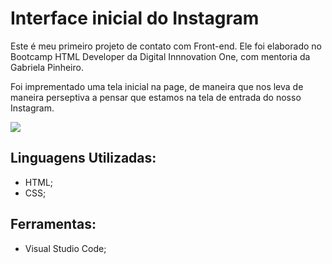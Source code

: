 <h1>Interface inicial do Instagram </h1>

<p>Este é meu primeiro projeto de contato com Front-end. Ele foi elaborado no Bootcamp HTML Developer da Digital Innnovation One, com mentoria da Gabriela Pinheiro.</p>

<p>Foi imprementado uma tela inicial na page, de maneira que nos leva de maneira perseptiva a pensar que estamos na tela de entrada do nosso Instagram.</p>

![](https://i.imgur.com/P5XaCij.png)

<h2>Linguagens Utilizadas:</h2>
<ul>
 <li>
HTML;
 </li>
 <li>
CSS;
 </li>
</ul>

<h2>Ferramentas:</h2>
<ul>
 <li>
Visual Studio Code;
 </li>
</ul>
